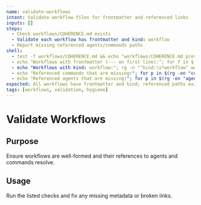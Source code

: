 ```yaml
---
name: validate-workflows
intent: Validate workflow files for frontmatter and referenced links
inputs: []
steps:
  - Check workflows/COHERENCE.md exists
  - Validate each workflow has frontmatter and kind: workflow
  - Report missing referenced agents/commands paths
shell:
  - test -f workflows/COHERENCE.md && echo "workflows/COHERENCE.md present" || echo "Missing workflows/COHERENCE.md"
  - echo "Workflows with frontmatter (--- on first line):"; for f in $(rg --files workflows | rg '\.md$' | rg -v '^workflows/_templates/'); do head -n1 "$f" | rg -q '^---$' && echo "  ✅ $f" || echo "  ❌ $f"; done
  - echo "Workflows with kind: workflow:"; rg -n "^kind:\s*workflow" workflows | sed -n '1,200p'
  - echo "Referenced commands that are missing:"; for p in $(rg -on "commands/[a-z0-9_\-/]+\.md" workflows | cut -d: -f3- | sort -u); do [ -f "$p" ] || echo "  $p"; done | sed -n '1,200p'
  - echo "Referenced agents that are missing:"; for p in $(rg -on "agents/[A-Za-z0-9_\-/]+\.md" workflows | cut -d: -f3- | sort -u); do [ -f "$p" ] || echo "  $p"; done | sed -n '1,200p'
expected: All workflows have frontmatter and kind; referenced paths exist
tags: [workflows, validation, hygiene]
---
```


# Validate Workflows

## Purpose
Ensure workflows are well-formed and their references to agents and commands resolve.

## Usage
Run the listed checks and fix any missing metadata or broken links.
